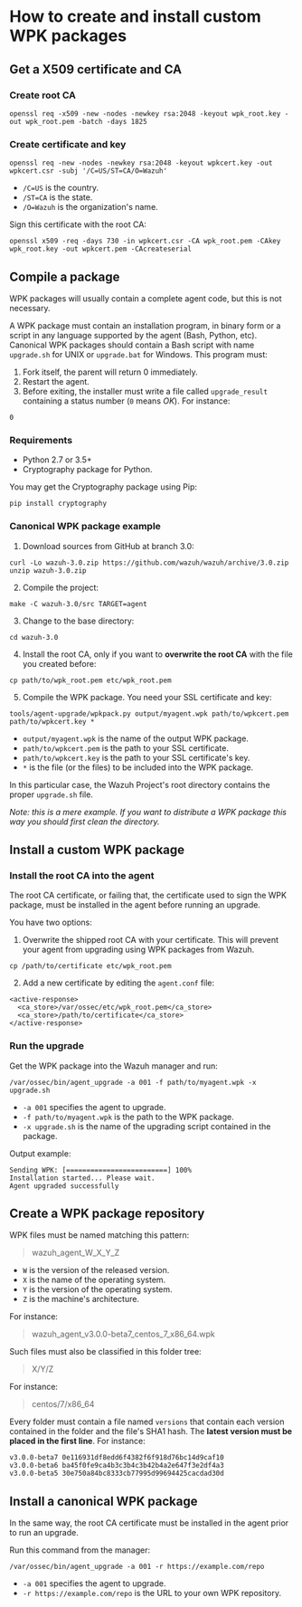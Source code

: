 # How to create and install custom WPK packages

## Get a X509 certificate and CA

### Create root CA

```
openssl req -x509 -new -nodes -newkey rsa:2048 -keyout wpk_root.key -out wpk_root.pem -batch -days 1825
```

### Create certificate and key

```
openssl req -new -nodes -newkey rsa:2048 -keyout wpkcert.key -out wpkcert.csr -subj '/C=US/ST=CA/O=Wazuh'
```

- `/C=US` is the country.
- `/ST=CA` is the state.
- `/O=Wazuh` is the organization's name.

Sign this certificate with the root CA:

```
openssl x509 -req -days 730 -in wpkcert.csr -CA wpk_root.pem -CAkey wpk_root.key -out wpkcert.pem -CAcreateserial
```

## Compile a package

WPK packages will usually contain a complete agent code, but this is not necessary.

A WPK package must contain an installation program, in binary form or a script in any language supported by the agent (Bash, Python, etc). Canonical WPK packages should contain a Bash script with name `upgrade.sh` for UNIX or `upgrade.bat` for Windows. This program must:

1. Fork itself, the parent will return 0 immediately.
2. Restart the agent.
3. Before exiting, the installer must write a file called `upgrade_result` containing a status number (`0` means *OK*). For instance:

```
0
```

### Requirements

- Python 2.7 or 3.5+
- Cryptography package for Python.

You may get the Cryptography package using Pip:

```
pip install cryptography
```

### Canonical WPK package example

1. Download sources from GitHub at branch 3.0:

```
curl -Lo wazuh-3.0.zip https://github.com/wazuh/wazuh/archive/3.0.zip
unzip wazuh-3.0.zip
```

2. Compile the project:

```
make -C wazuh-3.0/src TARGET=agent
```

3. Change to the base directory:

```
cd wazuh-3.0
```

4. Install the root CA, only if you want to **overwrite the root CA** with the file you created before:

```
cp path/to/wpk_root.pem etc/wpk_root.pem
```

5. Compile the WPK package. You need your SSL certificate and key:

```
tools/agent-upgrade/wpkpack.py output/myagent.wpk path/to/wpkcert.pem path/to/wpkcert.key *
```

- `output/myagent.wpk` is the name of the output WPK package.
- `path/to/wpkcert.pem` is the path to your SSL certificate.
- `path/to/wpkcert.key` is the path to your SSL certificate's key.
- `*` is the file (or the files) to be included into the WPK package.

In this particular case, the Wazuh Project's root directory contains the proper `upgrade.sh` file.

*Note: this is a mere example. If you want to distribute a WPK package this way you should first clean the directory.*

## Install a custom WPK package

### Install the root CA into the agent

The root CA certificate, or failing that, the certificate used to sign the WPK package, must be installed in the agent before running an upgrade.

You have two options:

1. Overwrite the shipped root CA with your certificate. This will prevent your agent from upgrading using WPK packages from Wazuh.

```
cp /path/to/certificate etc/wpk_root.pem
```

2. Add a new certificate by editing the `agent.conf` file:

```
<active-response>
  <ca_store>/var/ossec/etc/wpk_root.pem</ca_store>
  <ca_store>/path/to/certificate</ca_store>
</active-response>
```

### Run the upgrade

Get the WPK package into the Wazuh manager and run:

```
/var/ossec/bin/agent_upgrade -a 001 -f path/to/myagent.wpk -x upgrade.sh
```

- `-a 001` specifies the agent to upgrade.
- `-f path/to/myagent.wpk` is the path to the WPK package.
- `-x upgrade.sh` is the name of the upgrading script contained in the package.

Output example:

```
Sending WPK: [=========================] 100%
Installation started... Please wait.
Agent upgraded successfully
```

## Create a WPK package repository

WPK files must be named matching this pattern:

> wazuh_agent_W_X_Y_Z

- `W` is the version of the released version.
- `X` is the name of the operating system.
- `Y` is the version of the operating system.
- `Z` is the machine's architecture.

For instance:

> wazuh_agent_v3.0.0-beta7_centos_7_x86_64.wpk

Such files must also be classified in this folder tree:

> X/Y/Z

For instance:

> centos/7/x86_64

Every folder must contain a file named `versions` that contain each version contained in the folder and the file's SHA1 hash. The **latest version must be placed in the first line**. For instance:

```
v3.0.0-beta7 0e116931df8edd6f4382f6f918d76bc14d9caf10
v3.0.0-beta6 ba45f0fe9ca4b3c3b4c3b42b4a2e647f3e2df4a3
v3.0.0-beta5 30e750a84bc8333cb77995d99694425cacdad30d
```

## Install a canonical WPK package

In the same way, the root CA certificate must be installed in the agent prior to run an upgrade.

Run this command from the manager:

```
/var/ossec/bin/agent_upgrade -a 001 -r https://example.com/repo
```

- `-a 001` specifies the agent to upgrade.
- `-r https://example.com/repo` is the URL to your own WPK repository.
